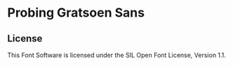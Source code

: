 # Probing Gratsoen Sans

## License

This Font Software is licensed under the SIL Open Font License, Version 1.1.
